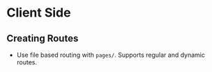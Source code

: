 # Client Side

## Creating Routes

- Use file based routing with `pages/`. Supports regular and dynamic routes.